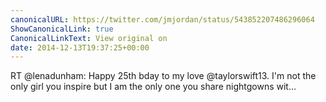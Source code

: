 ```yaml
---
canonicalURL: https://twitter.com/jmjordan/status/543852207486296064
ShowCanonicalLink: true
CanonicalLinkText: View original on
date: 2014-12-13T19:37:25+00:00
---
```

RT @lenadunham: Happy 25th bday to my love @taylorswift13. I'm not the only girl you inspire but I am the only one you share nightgowns wit…